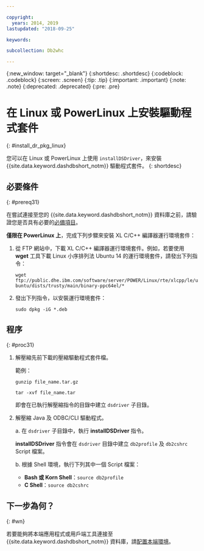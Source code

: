 ```yaml
---

copyright:
  years: 2014, 2019
lastupdated: "2018-09-25"

keywords:

subcollection: Db2whc

---
```


<!-- Attribute definitions --> 
{:new_window: target="_blank"}
{:shortdesc: .shortdesc}
{:codeblock: .codeblock}
{:screen: .screen}
{:tip: .tip}
{:important: .important}
{:note: .note}
{:deprecated: .deprecated}
{:pre: .pre}

# 在 Linux 或 PowerLinux 上安裝驅動程式套件
{: #install_dr_pkg_linux}

您可以在 Linux 或 PowerLinux 上使用 `installDSDriver`，來安裝 {{site.data.keyword.dashdbshort_notm}} 驅動程式套件。
{: shortdesc}

## 必要條件
{: #prereq31}

在嘗試連接至您的 {{site.data.keyword.dashdbshort_notm}} 資料庫之前，請驗證您是否具有必要的[必備項目](/docs/services/Db2whc/connecting/connecting.html#prereqs)。

<!-- Download the Db2 driver package for your operating system from the web console and install it. -->

**僅限在 PowerLinux 上**，完成下列步驟來安裝 XL C/C++ 編譯器運行環境套件：

1. 從 FTP 網站中，下載 XL C/C++ 編譯器運行環境套件。例如，若要使用 **wget** 工具下載 Linux 小序排列法 Ubuntu 14 的運行環境套件，請發出下列指令：
 

   `wget ftp://public.dhe.ibm.com/software/server/POWER/Linux/rte/xlcpp/le/ubuntu/dists/trusty/main/binary-ppc64el/*`
2. 發出下列指令，以安裝運行環境套件：

   `sudo dpkg -iG *.deb` 

## 程序
{: #proc31}

1. 解壓縮先前下載的壓縮驅動程式套件檔。

   範例： 

   `gunzip file_name.tar.gz`

   `tar -xvf file_name.tar`

    即會在已執行解壓縮指令的目錄中建立 `dsdriver` 子目錄。
2. 解壓縮 Java 及 ODBC/CLI 驅動程式。

   a. 在 `dsdriver` 子目錄中，執行 **installDSDriver** 指令。
   
   **installDSDriver** 指令會在 `dsdriver` 目錄中建立 `db2profile` 及 `db2cshrc` Script 檔案。

   b. 根據 Shell 環境，執行下列其中一個 Script 檔案：

   - **Bash 或 Korn Shell**：`source db2profile`
   - **C Shell**：`source db2cshrc`

## 下一步為何？
{: #wn}

若要能夠將本端應用程式或用戶端工具連接至 {{site.data.keyword.dashdbshort_notm}} 資料庫，請[配置本端環境](/docs/services/Db2whc/connecting/driver_pkg_cfg.html)。   




